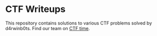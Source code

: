 # CTF Writeups

This repository contains solutions to various CTF problems solved by d4rwinb0ts. Find our team on [CTF
time](https://ctftime.org/team/8736).
